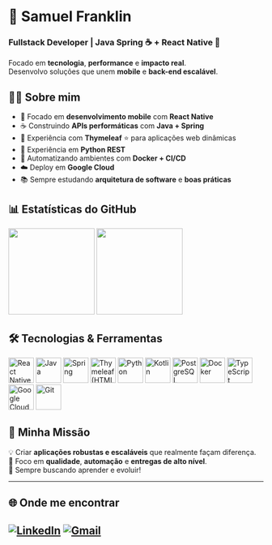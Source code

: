 # 🚀 Samuel Franklin
### Fullstack Developer | Java Spring ☕ + React Native 📱 

Focado em **tecnologia**, **performance** e **impacto real**.  
Desenvolvo soluções que unem **mobile** e **back-end escalável**.


## 🧑‍💻 Sobre mim
- 📱 Focado em **desenvolvimento mobile** com **React Native**
- ☕ Construindo **APIs performáticas** com **Java + Spring**
- 🍃 Experiência com **Thymeleaf** ⭐ para aplicações web dinâmicas
- 🐍 Experiência em **Python REST**
- 🐳 Automatizando ambientes com **Docker + CI/CD**
- ☁️ Deploy em **Google Cloud**
- 📚 Sempre estudando **arquitetura de software** e **boas práticas**


## 📊 Estatísticas do GitHub
<div align="left">
  <img height="170em" src="https://github-readme-stats.vercel.app/api?username=franklin-samuel&theme=tokyonight&show_icons=true&hide_border=true&count_private=true" />
  <img height="170em" src="https://github-readme-stats.vercel.app/api/top-langs/?username=franklin-samuel&theme=tokyonight&show_icons=true&hide_border=true&layout=compact" />
</div>


## 🛠️ Tecnologias & Ferramentas  
<div align="left">
  <img src="https://cdn.jsdelivr.net/gh/devicons/devicon/icons/react/react-original.svg" width="50" alt="React Native" />
  <img src="https://cdn.jsdelivr.net/gh/devicons/devicon/icons/java/java-original.svg" width="50" alt="Java" />
  <img src="https://cdn.jsdelivr.net/gh/devicons/devicon/icons/spring/spring-original.svg" width="50" alt="Spring" />
  <img src="https://cdn.jsdelivr.net/gh/devicons/devicon/icons/thymeleaf/thymeleaf-original.svg" width="50" alt="Thymeleaf (HTML)" />
  <img src="https://cdn.jsdelivr.net/gh/devicons/devicon/icons/python/python-original.svg" width="50" alt="Python" />
  <img src="https://cdn.jsdelivr.net/gh/devicons/devicon/icons/kotlin/kotlin-original.svg" width="50" alt="Kotlin" /> 
  <img src="https://cdn.jsdelivr.net/gh/devicons/devicon/icons/postgresql/postgresql-original.svg" width="50" alt="PostgreSQL" />
  <img src="https://cdn.jsdelivr.net/gh/devicons/devicon/icons/docker/docker-original.svg" width="50" alt="Docker" />
  <img src="https://cdn.jsdelivr.net/gh/devicons/devicon/icons/typescript/typescript-original.svg" width="50" alt="TypeScript" />
  <img src="https://cdn.jsdelivr.net/gh/devicons/devicon/icons/googlecloud/googlecloud-original.svg" width="50" alt="Google Cloud" />
  <img src="https://cdn.jsdelivr.net/gh/devicons/devicon/icons/git/git-original.svg" width="50" alt="Git" />
</div>


## 🎯 Minha Missão
💡 Criar **aplicações robustas e escaláveis** que realmente façam diferença.  
🔎 Foco em **qualidade**, **automação** e **entregas de alto nível**.  
🚀 Sempre buscando aprender e evoluir!  


---

## 🌐 Onde me encontrar
 [![LinkedIn](https://img.shields.io/badge/-LinkedIn-0A66C2?style=for-the-badge&logo=linkedin&logoColor=white)](https://www.linkedin.com/in/samuelfranklindev)  [![Gmail](https://img.shields.io/badge/-Email-EA4335?style=for-the-badge&logo=gmail&logoColor=white)](mailto:samuelfranklinff@gmail.com) 
---

